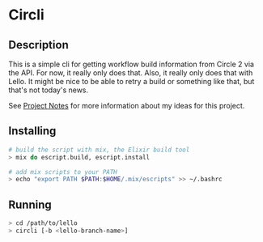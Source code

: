 # Circli

## Description
This is a simple cli for getting workflow build information from Circle 2 via
the API. For now, it really only does that. Also, it really only does that with Lello.
It might be nice to be able to retry a build or something like that, but that's not today's news.

See [Project Notes](https://github.com/mcgaffin/circli/blob/master/README.md#project-notes) for more information about my ideas for this project.

## Installing
```sh
# build the script with mix, the Elixir build tool
> mix do escript.build, escript.install

# add mix scripts to your PATH
> echo "export PATH $PATH:$HOME/.mix/escripts" >> ~/.bashrc
```
## Running

```sh
> cd /path/to/lello
> circli [-b <lello-branch-name>]
```
